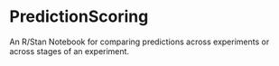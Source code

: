 # PredictionScoring
An R/Stan Notebook for comparing predictions across experiments or across stages of an experiment.
